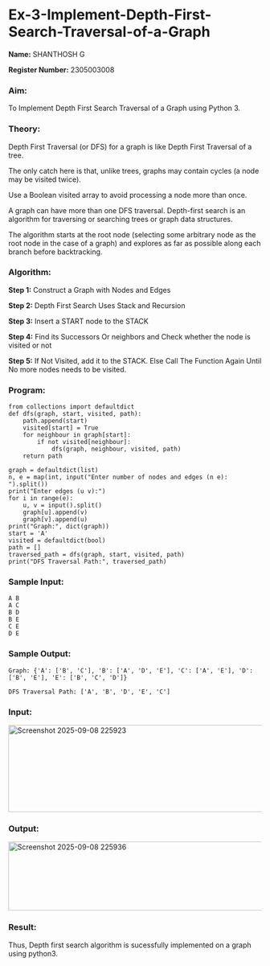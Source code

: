 # Ex-3-Implement-Depth-First-Search-Traversal-of-a-Graph

**Name:** SHANTHOSH G

**Register Number:** 2305003008

### Aim:
To Implement Depth First Search Traversal of a Graph using Python 3.

### Theory:

Depth First Traversal (or DFS) for a graph is like Depth First Traversal of a tree. 

The only catch here is that, unlike trees, graphs may contain cycles (a node may be visited twice). 

Use a Boolean visited array to avoid processing a node more than once. 

A graph can have more than one DFS traversal. Depth-first search is an algorithm for traversing or searching trees or graph data structures. 

The algorithm starts at the root node (selecting some arbitrary node as the root node in the case of a graph) and explores as far as possible along each branch before backtracking. 

### Algorithm:

**Step 1:** Construct a Graph with Nodes and Edges

**Step 2:** Depth First Search Uses Stack and Recursion

**Step 3:** Insert a START node to the STACK

**Step 4:** Find its Successors Or neighbors and Check whether the node is visited or not

**Step 5:** If Not Visited, add it to the STACK. Else Call The Function Again Until No more nodes needs to be visited.


### Program:

```
from collections import defaultdict
def dfs(graph, start, visited, path):
    path.append(start)
    visited[start] = True
    for neighbour in graph[start]:
        if not visited[neighbour]:
            dfs(graph, neighbour, visited, path)
    return path

graph = defaultdict(list)
n, e = map(int, input("Enter number of nodes and edges (n e): ").split())
print("Enter edges (u v):")
for i in range(e):
    u, v = input().split()
    graph[u].append(v)
    graph[v].append(u)
print("Graph:", dict(graph))
start = 'A'
visited = defaultdict(bool)
path = []
traversed_path = dfs(graph, start, visited, path)
print("DFS Traversal Path:", traversed_path)
```

### Sample Input:

```
A B
A C
B D
B E
C E
D E
```

### Sample Output:

```
Graph: {'A': ['B', 'C'], 'B': ['A', 'D', 'E'], 'C': ['A', 'E'], 'D': ['B', 'E'], 'E': ['B', 'C', 'D']}

DFS Traversal Path: ['A', 'B', 'D', 'E', 'C']
```

### Input: 

<img width="649" height="173" alt="Screenshot 2025-09-08 225923" src="https://github.com/user-attachments/assets/31718c54-3b2b-4379-b8df-ac43499de2cf" />

### Output:

<img width="1041" height="137" alt="Screenshot 2025-09-08 225936" src="https://github.com/user-attachments/assets/c61485de-fea6-4388-bd84-f7fa2a3aee51" />


### Result:

Thus, Depth first search algorithm  is sucessfully implemented on a graph using python3.
